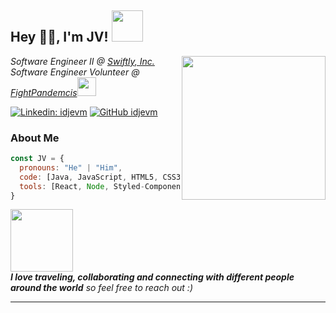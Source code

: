 <h2> Hey 👋🏻, I'm JV! <img src="https://katalinszilardhungarianspecializedtranslations.files.wordpress.com/2018/05/tumblr_o2a9wxkfxi1r6l65eo1_1280.gif" width="50"></h2>
<img align='right' src="https://cdn.dribbble.com/users/3955123/screenshots/7133287/image.gif" width="230">
<p><em>Software Engineer II @ <a href="https://goswift.ly/" target="_blank">Swiftly, Inc.</a> <br/>
Software Engineer Volunteer @ <a href="https://github.com/FightPandemics/FightPandemics" target="_blank">FightPandemcis</a><img src="https://media.giphy.com/media/WUlplcMpOCEmTGBtBW/giphy.gif" width="30"> 
</em></p>

[![Linkedin: idjevm](https://img.shields.io/badge/-idjevm-blue?style=round-square&logo=Linkedin&logoColor=white&link=https://www.linkedin.com/in/idjevm/)](https://www.linkedin.com/in/idjevm/)
[![GitHub idjevm](https://img.shields.io/github/followers/idjevm?label=follow&style=social)](https://github.com/idjevm )


### About Me

```javascript
const JV = {
  pronouns: "He" | "Him",
  code: [Java, JavaScript, HTML5, CSS3],
  tools: [React, Node, Styled-Components, Docker],
}
```

<img src="https://cdn.dribbble.com/users/140720/screenshots/4523961/google_community_friends_dribbble_800x600.gif" width="100"> <br/> <em><b>I love traveling, collaborating and connecting with different people around the world</b> so feel free to reach out :)</em>

---

